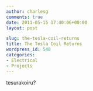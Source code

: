 ```yaml
---
author: charlesg
comments: true
date: 2011-05-15 17:40:06+00:00
layout: post

slug: the-tesla-coil-returns
title: The Tesla Coil Returns
wordpress_id: 540
categories:
- Electrical
- Projects
---
```




tesurakoiru?
